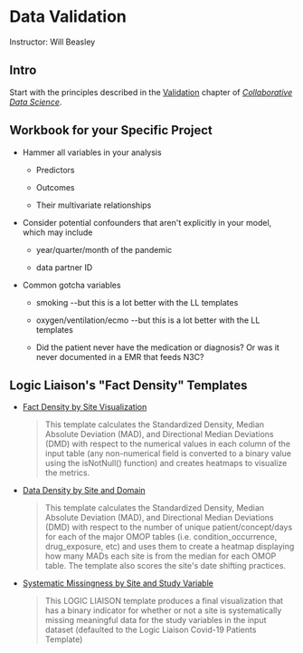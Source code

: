 Data Validation
==============

Instructor: Will Beasley

Intro
--------------------------------

Start with the principles described in the [Validation](https://ouhscbbmc.github.io/data-science-practices-1/validation.html) chapter of [*Collaborative Data Science*](https://ouhscbbmc.github.io/data-science-practices-1).

Workbook for your Specific Project
--------------------------------

* Hammer all variables in your analysis

    * Predictors

    * Outcomes

    * Their multivariate relationships

* Consider potential confounders that aren't explicitly in your model, which may include

    * year/quarter/month of the pandemic

    * data partner ID

* Common gotcha variables

    * smoking --but this is a lot better with the LL templates

    * oxygen/ventilation/ecmo --but this is a lot better with the LL templates

    * Did the patient never have the medication or diagnosis?  Or was it never documented in a EMR that feeds N3C?

Logic Liaison's "Fact Density" Templates
------------------

* [Fact Density by Site Visualization](https://unite.nih.gov/workspace/module/view/latest/ri.workshop.main.module.3ab34203-d7f3-482e-adbd-f4113bfd1a2b?id=KO-9901C7E&view=focus)

    > This template calculates the Standardized Density, Median Absolute Deviation (MAD), and Directional Median Deviations (DMD) with respect to the numerical values in each column of the input table (any non-numerical field is converted to a binary value using the isNotNull() function) and creates heatmaps to visualize the metrics.

* [Data Density by Site and Domain](https://unite.nih.gov/workspace/module/view/latest/ri.workshop.main.module.3ab34203-d7f3-482e-adbd-f4113bfd1a2b?id=KO-C3B0BBE&view=focus)

    > This template calculates the Standardized Density, Median Absolute Deviation (MAD), and Directional Median Deviations (DMD) with respect to the number of unique patient/concept/days for each of the major OMOP tables (i.e. condition_occurrence, drug_exposure, etc) and uses them to create a heatmap displaying how many MADs each site is from the median for each OMOP table. The template also scores the site's date shifting practices.

* [Systematic Missingness by Site and Study Variable](https://unite.nih.gov/workspace/module/view/latest/ri.workshop.main.module.3ab34203-d7f3-482e-adbd-f4113bfd1a2b)

    > This LOGIC LIAISON template produces a final visualization that has a binary indicator for whether or not a site is systematically missing meaningful data for the study variables in the input dataset (defaulted to the Logic Liaison Covid-19 Patients Template)
